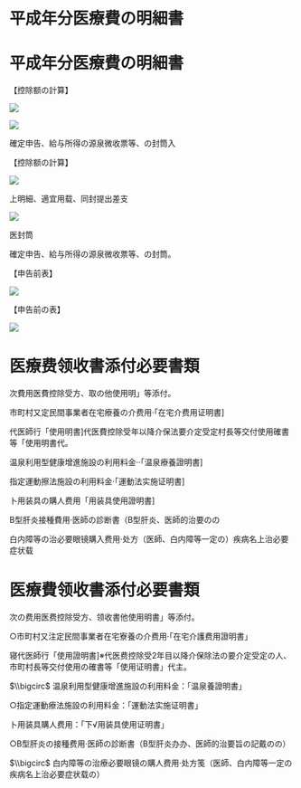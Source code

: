 # 平成年分医療費の明細書

# 平成年分医療費の明細書

【控除额の計算】

![](https://www.nta.go.jp/tmp/9479ca96-4e4f-49bf-9c2b-2776225844e8/images/ef29e7d9339a83075b23b0fabf8db56b08bb884d69f4872eed66f718355ab542.jpg)

![](https://www.nta.go.jp/tmp/9479ca96-4e4f-49bf-9c2b-2776225844e8/images/ebf850f0bf7eb6c81128de7b4698bc136776eb63754b7bd589010f5074799838.jpg)

確定申告、給与所得の源泉微收票等、の封筒入

【控除额の計算】

![](https://www.nta.go.jp/tmp/9479ca96-4e4f-49bf-9c2b-2776225844e8/images/4fed09e52b5c575430ca18524d10eb4b08b025adeda2ac514460cbae90f6a7b4.jpg)

上明細、適宜用载、同封提出差支

![](https://www.nta.go.jp/tmp/9479ca96-4e4f-49bf-9c2b-2776225844e8/images/dcbccc1cc0989db60e34923b04c036bb24ca39d406f086a977e7e06551b980b8.jpg)

医封筒

確定申告、給与所得の源泉微收票等、の封筒。

【申告前表】

![](https://www.nta.go.jp/tmp/9479ca96-4e4f-49bf-9c2b-2776225844e8/images/f126d58300051a029e5c0030442916891bfb6ac4d5fdcb3052a1913e83374c14.jpg)

【申告前の表】

![](https://www.nta.go.jp/tmp/9479ca96-4e4f-49bf-9c2b-2776225844e8/images/07656dddc8fd3fb69ab8c7ea803fc2338f1a02bd0cb89259c3f2bd605de780d4.jpg)

# 医療费领收書添付必要書類

次費用医費控除受方、取の他使用明」等添付。

市町村又定民間事業者在宅療養の介费用·「在宅介费用证明書\]

代医師行「使用明書\]代医費控除受年以降介保法要介定受定村長等交付使用確書等「使用明書代。

温泉利用型健康增進施設の利用料金··「温泉療養證明書\]

指定運動擦法施設の利用料金·「運動法实施证明書\]

卜用装具の購人费用「用装具使用證明書\]

B型肝炎接種費用·医師の診断書（B型肝炎、医師的治要のの

白内障等の治必要眼镜購入费用·处方（医師、白内障等一定の）疾病名上治必要症状载

# 医療費领收書添付必要書類

次の费用医费控除受方、领收書他使用明書」等添付。

○市町村又注定民間事業者在宅寮養の介费用·「在宅介護费用證明書」

寝代医師行「使用證明書\]※代医费控除受2年目以降介保除法の要介定受定の人、市町村長等交付使用の確書等「使用证明書」代主。

$\\bigcirc$ 温泉利用型健康增進施設の利用料金：「温泉養證明書」

○指定運動療法施設の利用料金：「運動法实施证明書」

卜用装具購人费用：「下√用装具使用证明書」

○B型肝炎の接種费用·医師の診断書（B型肝炎办办、医師的治要旨の記戴のの）

$\\bigcirc$ 白内障等の治療必要眼镜の購人费用·处方笺（医師、白内障等一定の疾病名上治必要症状载の）